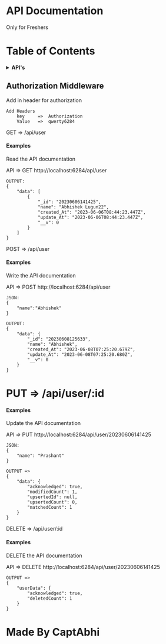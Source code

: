 # API Documentation
<p>
    Only for Freshers
</p>

# Table of Contents
<details>
<summary><b>API's</b></summary>
<!-- MarkdownTOC -->

1. [GET:](#GET)
2. [POST:](#POST)
3. [PUT:](#PUT)
4. [DELETE:](#DELETE)

<!-- /MarkdownTOC -->
</details>

<h2>Authorization Middleware</h2>
<p>
    Add in header for authorization

    Add Headers
        key     =>  Authorization
        Value   =>  qwerty6284
</p>

<a id="GET"></a>
GET => /api/user

<h4>Examples </h4> Read the API documentation
<p>
    API => GET http://localhost:6284/api/user

    OUTPUT:
    {
        "data": [
            {
                "_id": "20230606141425",
                "name": "Abhishek Lugun22",
                "created_At": "2023-06-06T08:44:23.447Z",
                "update_At": "2023-06-06T08:44:23.447Z",
                "__v": 0
            }
        ]
    }
</p>

<a id="POST"></a>
POST => /api/user

<h4>Examples </h4> Write the API documentation
<p>
    API => POST http://localhost:6284/api/user

    JSON:
    {
        "name":"Abhishek"
    }

    OUTPUT:
    {
        "data": {
            "_id": "20230608125633",
            "name": "Abhishek",
            "created_At": "2023-06-08T07:25:20.679Z",
            "update_At": "2023-06-08T07:25:20.680Z",
            "__v": 0
        }
    }
</p>

<a id="PUT"></a>
# PUT => /api/user/:id

<h4>Examples </h4> Update the API documentation
<p>
    API => PUT http://localhost:6284/api/user/20230606141425

    JSON:
    {
        "name": "Prashant"
    }

    OUTPUT =>
    {
        "data": {
            "acknowledged": true,
            "modifiedCount": 1,
            "upsertedId": null,
            "upsertedCount": 0,
            "matchedCount": 1
        }
    }
</p>

<a id="DELETE"></a>
DELETE => /api/user/:id

<h4>Examples </h4> DELETE the API documentation
<p>
    API => DELETE http://localhost:6284/api/user/20230606141425

    OUTPUT =>
    {
        "userData": {
            "acknowledged": true,
            "deletedCount": 1
        }
    }
</p>

# Made By CaptAbhi